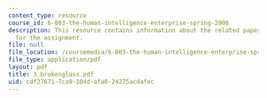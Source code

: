 ```yaml
---
content_type: resource
course_id: 6-803-the-human-intelligence-enterprise-spring-2006
description: This resource contains information about the related paper and the guidelines
  for the assignment.
file: null
file_location: /coursemedia/6-803-the-human-intelligence-enterprise-spring-2006/cdf276717ca9104dafa024275acdafec_3_brokenglass.pdf
file_type: application/pdf
layout: pdf
title: 3_brokenglass.pdf
uid: cdf27671-7ca9-104d-afa0-24275acdafec
---
```

